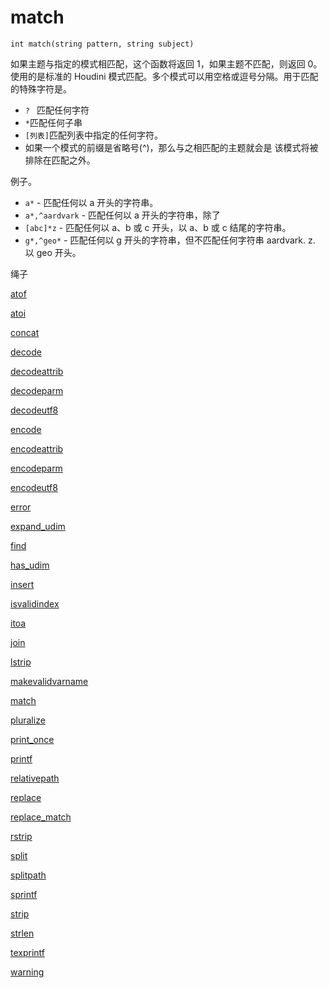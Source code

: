 # match

`int match(string pattern, string subject)`

如果主题与指定的模式相匹配，这个函数将返回 1，如果主题不匹配，则返回 0。使用的是标准的 Houdini 模式匹配。多个模式可以用空格或逗号分隔。用于匹配的特殊字符是。

- `? ` 匹配任何字符
- `*`匹配任何子串
- `[列表]`匹配列表中指定的任何字符。
- 如果一个模式的前缀是省略号(^)，那么与之相匹配的主题就会是
  该模式将被排除在匹配之外。

例子。

- `a*` - 匹配任何以 a 开头的字符串。
- `a*,^aardvark` - 匹配任何以 a 开头的字符串，除了
- `[abc]*z` - 匹配任何以 a、b 或 c 开头，以 a、b 或 c 结尾的字符串。
- `g*,^geo*` - 匹配任何以 g 开头的字符串，但不匹配任何字符串
  aardvark. z. 以 geo 开头。

绳子

[atof](atof.html)

[atoi](atoi.html)

[concat](concat.html)

[decode](decode.html)

[decodeattrib](decodeattrib.html)

[decodeparm](decodeparm.html)

[decodeutf8](decodeutf8.html)

[encode](encode.html)

[encodeattrib](encodeattrib.html)

[encodeparm](encodeparm.html)

[encodeutf8](encodeutf8.html)

[error](error.html)

[expand_udim](expand_udim.html)

[find](find.html)

[has_udim](has_udim.html)

[insert](insert.html)

[isvalidindex](isvalidindex.html)

[itoa](itoa.html)

[join](join.html)

[lstrip](lstrip.html)

[makevalidvarname](makevalidvarname.html)

[match](match.html)

[pluralize](pluralize.html)

[print_once](print_once.html)

[printf](printf.html)

[relativepath](relativepath.html)

[replace](replace.html)

[replace_match](replace_match.html)

[rstrip](rstrip.html)

[split](split.html)

[splitpath](splitpath.html)

[sprintf](sprintf.html)

[strip](strip.html)

[strlen](strlen.html)

[texprintf](texprintf.html)

[warning](warning.html)
